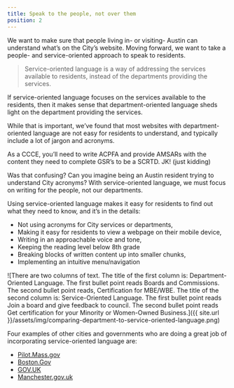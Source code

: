 ```yaml
---
title: Speak to the people, not over them
position: 2
---
```

We want to make sure that people living in- or visiting- Austin can understand what’s on the City’s website. Moving forward, we want to take a people- and service-oriented approach to speak to residents.

> Service-oriented language is a way of addressing the services available to residents, instead of the departments providing the services.

If service-oriented language focuses on the services available to the residents, then it makes sense that department-oriented language sheds light on the department providing the services.

While that is important, we’ve found that most websites with department-oriented language are not easy for residents to understand, and typically include a lot of jargon and acronyms.

As a CCCE, you’ll need to write ACPFA and provide AMSARs with the content they need to complete GSR’s to be a SCRTD. JK! (just kidding)

Was that confusing? Can you imagine being an Austin resident trying to understand City acronyms? With service-oriented language, we must focus on writing for the people, not our departments.

Using service-oriented language makes it easy for residents to find out what they need to know, and it’s in the details:

* Not using acronyms for City services or departments,
* Making it easy for residents to view a webpage on their mobile device,
* Writing in an approachable voice and tone,
* Keeping the reading level below 8th grade
* Breaking blocks of written content up into smaller chunks,
* Implementing an intuitive menu/navigation

![There are two columns of text. The title of the first column is: Department-Oriented Language. The first bullet point reads Boards and Commissions. The second bullet point reads, Certification for MBE/WBE. The title of the second column is: Service-Oriented Language. The first bullet point reads Join a board and give feedback to council. The second bullet point reads Get certification for your Minority or Women-Owned Business.]({{ site.url }}/assets/img/comparing-department-to-service-oriented-language.png)

Four examples of other cities and governments who are doing a great job of incorporating service-oriented language are:
* [Pilot.Mass.gov](https://www.mass.gov/)
* [Boston.Gov](https://www.boston.gov/)
* [GOV.UK](https://www.gov.uk/)
* [Manchester.gov.uk](http://manchester.gov.uk/)
